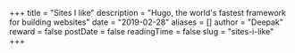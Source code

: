 +++
title = "Sites I like"
description = "Hugo, the world's fastest framework for building websites"
date = "2019-02-28"
aliases = []
author = "Deepak"
reward = false
postDate = false
readingTime = false
slug = "sites-i-like"
+++
